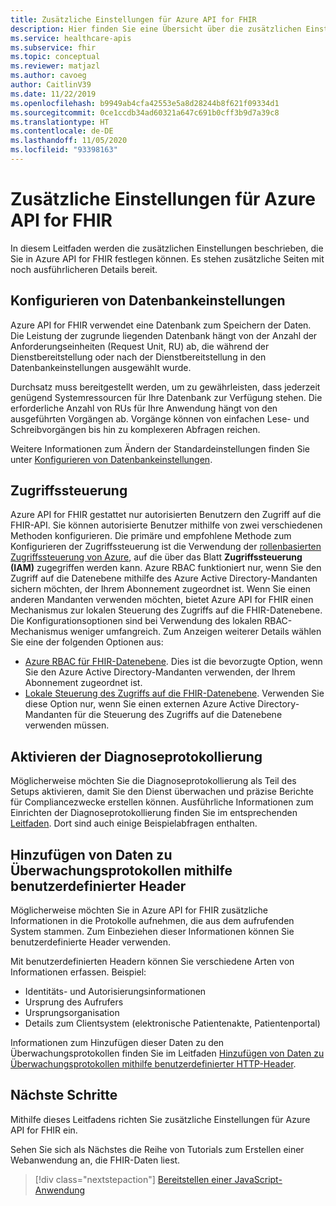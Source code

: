 ```yaml
---
title: Zusätzliche Einstellungen für Azure API for FHIR
description: Hier finden Sie eine Übersicht über die zusätzlichen Einstellungen, die Sie für Azure API for FHIR festlegen können.
ms.service: healthcare-apis
ms.subservice: fhir
ms.topic: conceptual
ms.reviewer: matjazl
ms.author: cavoeg
author: CaitlinV39
ms.date: 11/22/2019
ms.openlocfilehash: b9949ab4cfa42553e5a8d28244b8f621f09334d1
ms.sourcegitcommit: 0ce1ccdb34ad60321a647c691b0cff3b9d7a39c8
ms.translationtype: HT
ms.contentlocale: de-DE
ms.lasthandoff: 11/05/2020
ms.locfileid: "93398163"
---
```

# <a name="additional-settings-for-azure-api-for-fhir"></a>Zusätzliche Einstellungen für Azure API for FHIR

In diesem Leitfaden werden die zusätzlichen Einstellungen beschrieben, die Sie in Azure API for FHIR festlegen können. Es stehen zusätzliche Seiten mit noch ausführlicheren Details bereit.

## <a name="configure-database-settings"></a>Konfigurieren von Datenbankeinstellungen

Azure API for FHIR verwendet eine Datenbank zum Speichern der Daten. Die Leistung der zugrunde liegenden Datenbank hängt von der Anzahl der Anforderungseinheiten (Request Unit, RU) ab, die während der Dienstbereitstellung oder nach der Dienstbereitstellung in den Datenbankeinstellungen ausgewählt wurde.

Durchsatz muss bereitgestellt werden, um zu gewährleisten, dass jederzeit genügend Systemressourcen für Ihre Datenbank zur Verfügung stehen. Die erforderliche Anzahl von RUs für Ihre Anwendung hängt von den ausgeführten Vorgängen ab. Vorgänge können von einfachen Lese- und Schreibvorgängen bis hin zu komplexeren Abfragen reichen.

Weitere Informationen zum Ändern der Standardeinstellungen finden Sie unter [Konfigurieren von Datenbankeinstellungen](configure-database.md).

## <a name="access-control"></a>Zugriffssteuerung

Azure API for FHIR gestattet nur autorisierten Benutzern den Zugriff auf die FHIR-API. Sie können autorisierte Benutzer mithilfe von zwei verschiedenen Methoden konfigurieren. Die primäre und empfohlene Methode zum Konfigurieren der Zugriffssteuerung ist die Verwendung der [rollenbasierten Zugriffssteuerung von Azure](../role-based-access-control/index.yml), auf die über das Blatt **Zugriffssteuerung (IAM)** zugegriffen werden kann. Azure RBAC funktioniert nur, wenn Sie den Zugriff auf die Datenebene mithilfe des Azure Active Directory-Mandanten sichern möchten, der Ihrem Abonnement zugeordnet ist. Wenn Sie einen anderen Mandanten verwenden möchten, bietet Azure API for FHIR einen Mechanismus zur lokalen Steuerung des Zugriffs auf die FHIR-Datenebene. Die Konfigurationsoptionen sind bei Verwendung des lokalen RBAC-Mechanismus weniger umfangreich. Zum Anzeigen weiterer Details wählen Sie eine der folgenden Optionen aus:

* [Azure RBAC für FHIR-Datenebene](configure-azure-rbac.md). Dies ist die bevorzugte Option, wenn Sie den Azure Active Directory-Mandanten verwenden, der Ihrem Abonnement zugeordnet ist.
* [Lokale Steuerung des Zugriffs auf die FHIR-Datenebene](configure-local-rbac.md). Verwenden Sie diese Option nur, wenn Sie einen externen Azure Active Directory-Mandanten für die Steuerung des Zugriffs auf die Datenebene verwenden müssen. 

## <a name="enable-diagnostic-logging"></a>Aktivieren der Diagnoseprotokollierung
Möglicherweise möchten Sie die Diagnoseprotokollierung als Teil des Setups aktivieren, damit Sie den Dienst überwachen und präzise Berichte für Compliancezwecke erstellen können. Ausführliche Informationen zum Einrichten der Diagnoseprotokollierung finden Sie im entsprechenden [Leitfaden](enable-diagnostic-logging.md). Dort sind auch einige Beispielabfragen enthalten. 

## <a name="use-custom-headers-to-add-data-to-audit-logs"></a>Hinzufügen von Daten zu Überwachungsprotokollen mithilfe benutzerdefinierter Header
Möglicherweise möchten Sie in Azure API for FHIR zusätzliche Informationen in die Protokolle aufnehmen, die aus dem aufrufenden System stammen. Zum Einbeziehen dieser Informationen können Sie benutzerdefinierte Header verwenden.

Mit benutzerdefinierten Headern können Sie verschiedene Arten von Informationen erfassen. Beispiel:

* Identitäts- und Autorisierungsinformationen
* Ursprung des Aufrufers
* Ursprungsorganisation
* Details zum Clientsystem (elektronische Patientenakte, Patientenportal)

Informationen zum Hinzufügen dieser Daten zu den Überwachungsprotokollen finden Sie im Leitfaden [Hinzufügen von Daten zu Überwachungsprotokollen mithilfe benutzerdefinierter HTTP-Header](use-custom-headers.md).

## <a name="next-steps"></a>Nächste Schritte

Mithilfe dieses Leitfadens richten Sie zusätzliche Einstellungen für Azure API for FHIR ein.

Sehen Sie sich als Nächstes die Reihe von Tutorials zum Erstellen einer Webanwendung an, die FHIR-Daten liest.

>[!div class="nextstepaction"]
>[Bereitstellen einer JavaScript-Anwendung](tutorial-web-app-fhir-server.md)